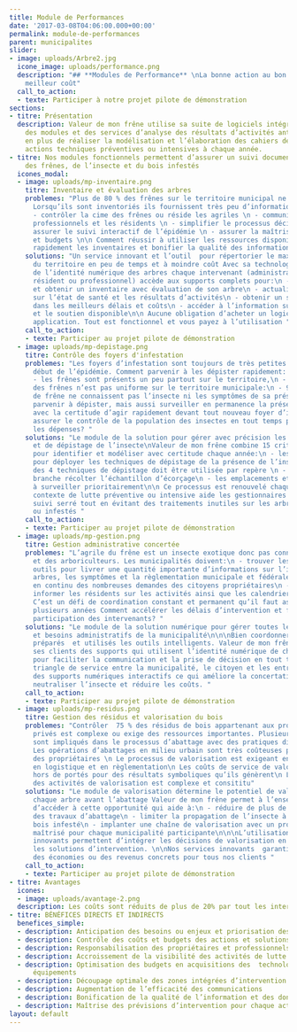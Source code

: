 ```yaml
---
title: Module de Performances
date: '2017-03-08T04:06:00.000+00:00'
permalink: module-de-performances
parent: municipalites
slider:
- image: uploads/Arbre2.jpg
  icone_image: uploads/performance.png
  description: "## **Modules de Performance** \nLa bonne action au bon endroit au
    meilleur coût"
  call_to_action:
  - texte: Participer à notre projet pilote de démonstration
sections:
- titre: Présentation
  description: Valeur de mon frêne utilise sa suite de logiciels intégrés pour fournir
    des modules et des services d’analyse des résultats d’activités antérieures. Ceci
    en plus de réaliser la modélisation et l’élaboration des cahiers de charges des
    actions techniques préventives ou intensives à chaque année.
- titre: Nos modules fonctionnels permettent d’assurer un suivi documenté et maîtrisé
    des frênes, de l’insecte et du bois infestés
  icones_modal:
  - image: uploads/mp-inventaire.png
    titre: Inventaire et évaluation des arbres
    problemes: "Plus de 80 % des frênes sur le territoire municipal ne sont pas répertoriés.
      Lorsqu’ils sont inventoriés ils fournissent très peu d’informations pour : \n
      - contrôler la cime des frênes ou réside les agriles \n - communiquer avec les
      professionnels et les résidents \n - simplifier le processus décisionnel ou
      assurer le suivi interactif de l’épidémie \n - assurer la maîtrise des coûts
      et budgets \n\n Comment réussir à utiliser les ressources disponibles pour augmenter
      rapidement les inventaires et bonifier la qualité des informations sur les arbres? "
    solutions: "Un service innovant et l’outil  pour répertorier le maximum de frêne
      du territoire en peu de temps et à moindre coût Avec sa technologie de création
      de l’identité numérique des arbres chaque intervenant (administration municipale,
      résident ou professionnel) accède aux supports complets pour:\n - passer à l’action
      et obtenir un inventaire avec évaluation de son arbre\n - actualiser l’information
      sur l’état de santé et les résultats d’activités\n - obtenir un service de qualité
      dans les meilleurs délais et coûts\n - accéder à l’information sur la règlementation
      et le soutien disponible\n\n Aucune obligation d’acheter un logiciel ou une
      application. Tout est fonctionnel et vous payez à l’utilisation "
    call_to_action:
    - texte: Participer au projet pilote de démonstration
  - image: uploads/mp-depistage.png
    titre: Contrôle des foyers d'infestation
    problemes: "Les foyers d’infestation sont toujours de très petites tailles au
      début de l’épidémie. Comment parvenir à les dépister rapidement: Alors que:\n
      - les frênes sont présents un peu partout sur le territoire,\n - la densité
      des frênes n’est pas uniforme sur le territoire municipale:\n - 90 % des propriétaires
      de frêne ne connaissent pas l’insecte ni les symptômes de sa présence \n\n Comment
      parvenir à dépister, mais aussi surveiller en permanence la présence de l’insecte
      avec la certitude d’agir rapidement devant tout nouveau foyer d’infestation?\nComment
      assurer le contrôle de la population des insectes en tout temps pour limiter
      les dépenses? "
    solutions: "Le module de la solution pour gérer avec précision les points de surveillance
      et de dépistage de l’insecte\nValeur de mon frêne combine 15 critères et indicateurs
      pour identifier et modéliser avec certitude chaque année:\n - les repères stratégiques
      pour déployer les techniques de dépistage de la présence de l’insecte\n - laquelle
      des 4 techniques de dépistage doit être utilisée par repère \n - sur quelle
      branche récolter l’échantillon d’écorçage\n - les emplacements et les frênes
      à surveiller prioritairement\n\n Ce processus est renouvelé chaque année en
      contexte de lutte préventive ou intensive aide les gestionnaires à assurer le
      suivi serré tout en évitant des traitements inutiles sur les arbres non menacés
      ou infestés "
    call_to_action:
    - texte: Participer au projet pilote de démonstration
  - image: uploads/mp-gestion.png
    titre: Gestion administrative concertée
    problemes: "L’agrile du frêne est un insecte exotique donc pas connu des résidents
      et des arboriculteurs. Les municipalités doivent:\n - trouver les meilleurs
      outils pour livrer une quantité importante d’informations sur l’insecte, les
      arbres, les symptômes et la règlementation municipale et fédérale.\n - gérer
      en continu des nombreuses demandes des citoyens propriétaires\n - maintenir
      informer les résidents sur les activités ainsi que les calendriers favorables\n\n
      C’est un défi de coordination constant et permanent qu’il faut assurer pendant
      plusieurs années Comment accélérer les délais d’intervention et faciliter la
      participation des intervenants? "
    solutions: "Le module de la solution numérique pour gérer toutes les demandes
      et besoins administratifs de la municipalité\n\n\nBien coordonner, c’est être
      préparés  et utilisés les outils intelligents. Valeur de mon frêne offre pour
      ses clients des supports qui utilisent l’identité numérique de chaque frêne
      pour faciliter la communication et la prise de décision en tout temps.\n\n\nLe
      triangle de service entre la municipalité, le citoyen et les entrepreneurs utilise
      des supports numériques interactifs ce qui améliore la concertation utile pour
      neutraliser l’insecte et réduire les coûts. "
    call_to_action:
    - texte: Participer au projet pilote de démonstration
  - image: uploads/mp-residus.png
    titre: Gestion des résidus et valorisation du bois
    problemes: "Contrôler  75 % des résidus de bois appartenant aux propriétaires
      privés est complexe ou exige des ressources importantes. Plusieurs intervenants
      sont impliqués dans le processus d’abattage avec des pratiques divergentes\n
      Les opérations d’abattages en milieu urbain sont très coûteuses pour la majorité
      des propriétaires \n Le processus de valorisation est exigeant en équipements,
      en logistique et en règlementation\n Les coûts de service de valorisation sont
      hors de portés pour des résultats symboliques qu’ils génèrent\n Le contrôle
      des activités de valorisation est complexe et consititu"
    solutions: "Le module de valorisation détermine le potentiel de valorisation de
      chaque arbre avant l’abattage Valeur de mon frêne permet à l’ensemble des propriétaires
      d’accéder à cette opportunité qui aide à:\n - réduire de plus de 30 % les coûts
      des travaux d’abattage\n - limiter la propagation de l’insecte à travers le
      bois infesté\n - implanter une chaîne de valorisation avec un processus de  traçabilité
      maîtrisé pour chaque municipalité participante\n\n\nL’utilisation de nos services
      innovants permettent d’intégrer les décisions de valorisation en amont dans
      les solutions d’intervention. \n\nNos services innovants  garantissent de fait
      des économies ou des revenus concrets pour tous nos clients "
    call_to_action:
    - texte: Participer au projet pilote de démonstration
- titre: Avantages
  icones:
  - image: uploads/avantage-2.png
  description: Les coûts sont réduits de plus de 20% par tout les intervenants.
- titre: BÉNÉFICES DIRECTS ET INDIRECTS
  benefices_simple:
  - description: Anticipation des besoins ou enjeux et priorisation des activités
  - description: Contrôle des coûts et budgets des actions et solutions
  - description: Responsabilisation des propriétaires et professionnels
  - description: Accroissement de la visibilité des activités de lutte
  - description: Optimisation des budgets en acquisitions des  technologies et des
      équipements
  - description: Découpage optimale des zones intégrées d’intervention
  - description: Augmentation de l’efficacité des communications
  - description: Bonification de la qualité de l’information et des données
  - description: Maîtrise des prévisions d’intervention pour chaque activité
layout: default
---
```

